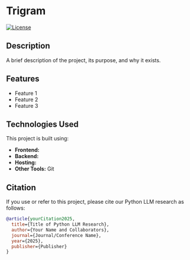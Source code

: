 # Trigram

[![License](https://img.shields.io/badge/license-MIT-blue.svg)](LICENSE)

## Description

A brief description of the project, its purpose, and why it exists.

## Features

- Feature 1
- Feature 2
- Feature 3

## Technologies Used

This project is built using:

- **Frontend:**
- **Backend:**
- **Hosting:**
- **Other Tools:** Git

## Citation

If you use or refer to this project, please cite our Python LLM research as follows:

```bibtex
@article{yourCitation2025,
  title={Title of Python LLM Research},
  author={Your Name and Collaborators},
  journal={Journal/Conference Name},
  year={2025},
  publisher={Publisher}
}
